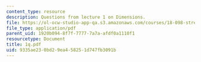 ```yaml
---
content_type: resource
description: Questions from lecture 1 on Dimensions.
file: https://ol-ocw-studio-app-qa.s3.amazonaws.com/courses/18-098-street-fighting-mathematics-january-iap-2008/9335ae230bd29ea458251d747fb3091b_1q.pdf
file_type: application/pdf
parent_uid: 1920b094-8f7f-7777-7a7a-afdf0a1110f1
resourcetype: Document
title: 1q.pdf
uid: 9335ae23-0bd2-9ea4-5825-1d747fb3091b
---
```

